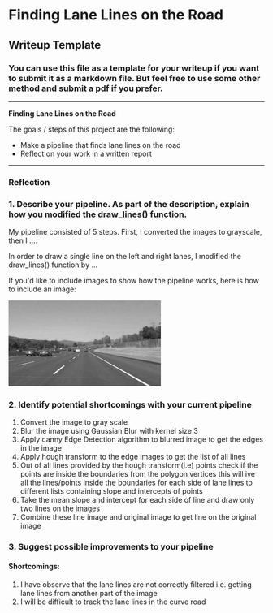 # **Finding Lane Lines on the Road** 

## Writeup Template

### You can use this file as a template for your writeup if you want to submit it as a markdown file. But feel free to use some other method and submit a pdf if you prefer.

---

**Finding Lane Lines on the Road**

The goals / steps of this project are the following:
* Make a pipeline that finds lane lines on the road
* Reflect on your work in a written report


[//]: # (Image References)

[image1]: ./examples/grayscale.jpg "Grayscale"

---

### Reflection

### 1. Describe your pipeline. As part of the description, explain how you modified the draw_lines() function.

My pipeline consisted of 5 steps. First, I converted the images to grayscale, then I .... 

In order to draw a single line on the left and right lanes, I modified the draw_lines() function by ...

If you'd like to include images to show how the pipeline works, here is how to include an image: 

![alt text][image1]


### 2. Identify potential shortcomings with your current pipeline

1. Convert the image to gray scale
2. Blur the image using Gaussian Blur with kernel size 3
3. Apply canny Edge Detection algorithm to blurred image to get the edges in the image
4. Apply hough transform to the edge images to get the list of all lines
5. Out of all lines provided by the hough transform(i.e) points check if the points are inside the boundaries from the polygon vertices this will ive all the lines/points inside the boundaries for each side of lane lines to different lists containing  slope and intercepts of points
6. Take the mean slope and intercept for each side of line and draw only two lines on the images
6. Combine these line image and original image to get line on the original image

### 3. Suggest possible improvements to your pipeline
#### Shortcomings:
1. I have observe that the lane lines are not correctly filtered i.e. getting lane lines from another part of the image
2. I will be difficult to track the lane lines in the curve road

